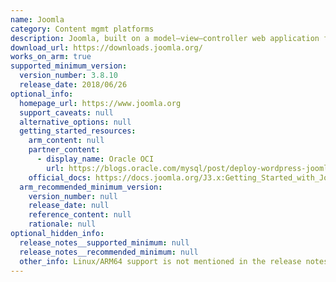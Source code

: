 ```yaml
---
name: Joomla
category: Content mgmt platforms
description: Joomla, built on a model–view–controller web application framework, is a free and open-source content management system (CMS) for publishing web content. It can be used independently of the CMS that allows a user to build powerful online applications.
download_url: https://downloads.joomla.org/
works_on_arm: true
supported_minimum_version:
  version_number: 3.8.10
  release_date: 2018/06/26
optional_info:
  homepage_url: https://www.joomla.org
  support_caveats: null
  alternative_options: null
  getting_started_resources:
    arm_content: null
    partner_content:
      - display_name: Oracle OCI
        url: https://blogs.oracle.com/mysql/post/deploy-wordpress-joomla-and-drupal-with-heatwave-always-free-db-system-in-oracle-cloud-infrastructure
    official_docs: https://docs.joomla.org/J3.x:Getting_Started_with_Joomla!
  arm_recommended_minimum_version:
    version_number: null
    release_date: null
    reference_content: null
    rationale: null
optional_hidden_info:
  release_notes__supported_minimum: null
  release_notes__recommended_minimum: null
  other_info: Linux/ARM64 support is not mentioned in the release notes, although it can be found at the DockerHub releases [here](https://hub.docker.com/_/joomla/tags?page=59&page_size=&name=&ordering=).
---
```

